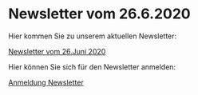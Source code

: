 # Newsletter vom 26.6.2020

Hier kommen Sie zu unserem aktuellen Newsletter:

[Newsletter vom 26.Juni 2020](https://www.gymnasium-lohbruegge.de/info-service/dokumente/send/32-newsletter/200-newsletter-vom-26-6-2020)

Hier können Sie sich für den Newsletter anmelden:

[Anmeldung Newsletter](/newsletter)